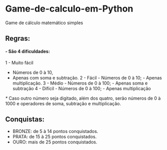 # Game-de-calculo-em-Python
 Game de cálculo matemático simples
 
 ## Regras:
 #### - São 4 dificuldades:<br>
 1 - Muito fácil
   - Números de 0 à 10, 
   - Apenas com soma e subtração.
 2 - Fácil
           - Números de 0 à 10;
           - Apenas multiplicação.
 3 - Médio
           - Números de 0 à 100;
           - Apenas soma e subtração
 4 - Difícil
           - Números de 0 à 100;
           - Apenas multiplicação
       
 _*_ Caso outro número seja digitado, além dos quatro, serão números de 0 à 1000 e
 operadores de soma, subtração e multiplicação.

 ## Conquistas:
 - BRONZE: de 5 à 14 pontos conquistados.
 - PRATA:  de 15 à 25 pontos conquistados.
 - OURO:   mais de 25 pontos conquistados.
     
 
